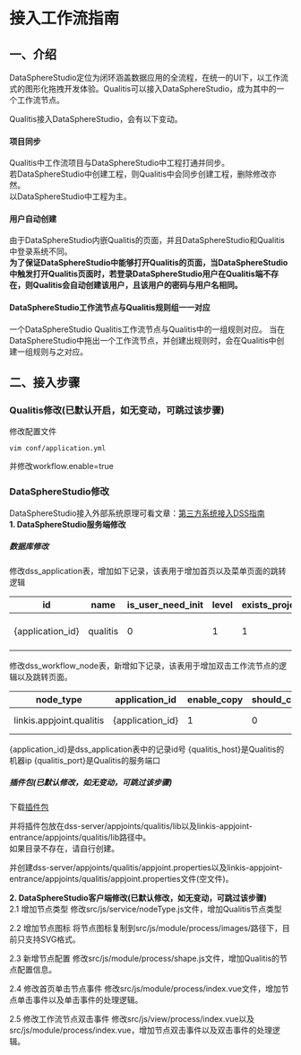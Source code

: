 # 接入工作流指南

## 一、介绍
DataSphereStudio定位为闭环涵盖数据应用的全流程，在统一的UI下，以工作流式的图形化拖拽开发体验。Qualitis可以接入DataSphereStudio，成为其中的一个工作流节点。

Qualitis接入DataSphereStudio，会有以下变动。

#### 项目同步
Qualitis中工作流项目与DataSphereStudio中工程打通并同步。  
若DataSphereStudio中创建工程，则Qualitis中会同步创建工程，删除修改亦然。  
以DataSphereStudio中工程为主。

#### 用户自动创建
由于DataSphereStudio内嵌Qualitis的页面，并且DataSphereStudio和Qualitis中登录系统不同。    
**为了保证DataSphereStudio中能够打开Qualitis的页面，当DataSphereStudio中触发打开Qualitis页面时，若登录DataSphereStudio用户在Qualitis端不存在，则Qualitis会自动创建该用户，且该用户的密码与用户名相同。**  

#### DataSphereStudio工作流节点与Qualitis规则组一一对应
一个DataSphereStudio Qualitis工作流节点与Qualitis中的一组规则对应。
当在DataSphereStudio中拖出一个工作流节点，并创建出规则时，会在Qualitis中创建一组规则与之对应。


## 二、接入步骤
### Qualitis修改(已默认开启，如无变动，可跳过该步骤)
修改配置文件
```
vim conf/application.yml
```
并修改workflow.enable=true

### DataSphereStudio修改
DataSphereStudio接入外部系统原理可看文章：[第三方系统接入DSS指南](https://github.com/WeBankFinTech/DataSphereStudio/blob/master/docs/zh_CN/ch4/%E7%AC%AC%E4%B8%89%E6%96%B9%E7%B3%BB%E7%BB%9F%E6%8E%A5%E5%85%A5DSS%E6%8C%87%E5%8D%97.md)  
**1. DataSphereStudio服务端修改**
##### 数据库修改  

修改dss_application表，增加如下记录，该表用于增加首页以及菜单页面的跳转逻辑

| id | name | is_user_need_init | level  | exists_project_service | project_url | if_iframe | homepage_url | redirect_url|
| -- |-- |-- |-- |-- |-- |-- |-- |-- |
| {application_id} | qualitis | 0 | 1 | 1 | http://{qualitis_host}:{qualitis_port}/#/projects/list?id=${projectId}&flow=true |1 | http://{qualitis_host}:{qualitis_port}/#/dashboard |http://{qualitis_host}:{qualitis_port}/qualitis/api/v1/redirect| 

修改dss_workflow_node表，新增如下记录，该表用于增加双击工作流节点的逻辑以及跳转页面。

| node_type| application_id   | enable_copy | should_create_before_node | support_jump | jump_url |
|-- |-- |-- |-- |-- |-- |
| linkis.appjoint.qualitis | {application_id} | 1 |  0 | 1 | http://{qualitis_host}:{qualitis_port}/#/addGroupTechniqueRule?tableType=1&id=${projectId}&ruleGroupId=${ruleGroupId}&nodeId=${nodeId} |

{application_id}是dss_application表中的记录id号
{qualitis_host}是Qualitis的机器ip
{qualitis_port}是Qualitis的服务端口

##### 插件包(已默认修改，如无变动，可跳过该步骤)
下载[插件包](TODO)

并将插件包放在dss-server/appjoints/qualitis/lib以及linkis-appjoint-entrance/appjoints/qualitis/lib路径中。  
如果目录不存在，请自行创建。  

并创建dss-server/appjoints/qualitis/appjoint.properties以及linkis-appjoint-entrance/appjoints/qualitis/appjoint.properties文件(空文件)。

**2. DataSphereStudio客户端修改(已默认修改，如无变动，可跳过该步骤)**  
2.1 增加节点类型
修改src/js/service/nodeType.js文件，增加Qualitis节点类型

2.2 增加节点图标
将节点图标复制到src/js/module/process/images/路径下，目前只支持SVG格式。

2.3 新增节点配置
修改src/js/module/process/shape.js文件，增加Qualitis的节点配置信息。

2.4 修改首页单击节点事件
修改src/js/module/process/index.vue文件，增加节点单击事件以及单击事件的处理逻辑。

2.5 修改工作流节点双击事件
修改src/js/view/process/index.vue以及src/js/module/process/index.vue，增加节点双击事件以及双击事件的处理逻辑。
